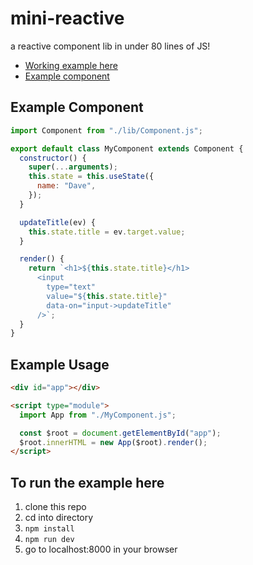 # mini-reactive

a reactive component lib in under 80 lines of JS!

- [Working example here](https://dperrymorrow.github.io/mini-reactive/)
- [Example component](https://github.com/dperrymorrow/mini-reactive/blob/main/Todos.js)

## Example Component

```javascript
import Component from "./lib/Component.js";

export default class MyComponent extends Component {
  constructor() {
    super(...arguments);
    this.state = this.useState({
      name: "Dave",
    });
  }

  updateTitle(ev) {
    this.state.title = ev.target.value;
  }

  render() {
    return `<h1>${this.state.title}</h1>
      <input
        type="text"
        value="${this.state.title}"
        data-on="input->updateTitle"
      />`;
  }
}
```

## Example Usage

```html
<div id="app"></div>

<script type="module">
  import App from "./MyComponent.js";

  const $root = document.getElementById("app");
  $root.innerHTML = new App($root).render();
</script>
```

## To run the example here

1. clone this repo
1. cd into directory
1. `npm install`
1. `npm run dev`
1. go to localhost:8000 in your browser

